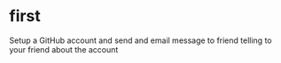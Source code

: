 # first
Setup a GitHub account and send and email message to friend telling to your friend about the account
